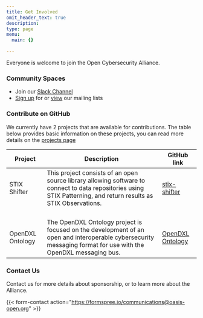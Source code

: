 ```yaml
---
title: Get Involved
omit_header_text: true
description: 
type: page
menu:
  main: {}

---
```


Everyone is welcome to join the Open Cybersecurity Alliance.

### Community Spaces

* Join our [Slack Channel](https://docs.google.com/forms/d/1vEAqg9SKBF3UMtmbJJ9qqLarrXN5zeVG3_obedA3DKs)
* [Sign up](https://lists.oasis-open-projects.org/g/oca) for or [view](https://lists.oasis-open-projects.org/g/oca/topics) our mailing lists

### Contribute on GitHub
We currently have 2 projects that are available for contributions.  The table below provides basic information on these projects, you can read more details on the [projects page](/projects/)

| Project | Description | GitHub link |
|---  |---   |---   |
|STIX Shifter  |This project consists of an open source library allowing software to connect to data repositories using STIX Patterning, and return results as STIX Observations.  | [stix-shifter](https://github.com/opencybersecurityalliance/stix-shifter)
| | |
| | |
| | |
| | |
|OpenDXL Ontology |The OpenDXL Ontology project is focused on the development of an open and interoperable cybersecurity messaging format for use with the OpenDXL messaging bus. | [OpenDXL Ontology](https://github.com/opencybersecurityalliance/opendxl-ontology)


### Contact Us
Contact us for more details about sponsorship, or to learn more about the Alliance.
 
{{< form-contact action="https://formspree.io/communications@oasis-open.org" >}}
